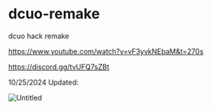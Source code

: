 # dcuo-remake
dcuo hack remake 

https://www.youtube.com/watch?v=vF3yvkNEbaM&t=270s

https://discord.gg/tvUFQ7sZBt

10/25/2024
Updated:

![Untitled](https://github.com/user-attachments/assets/a768314a-a889-4fbc-9b40-7d8b47b51e61)
